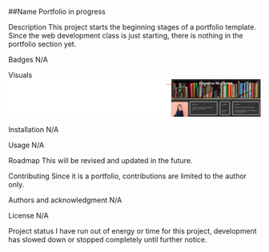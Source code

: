 ##Name
Portfolio in progress

Description
This project starts the beginning stages of a portfolio template. Since the web development class is just starting, there is nothing in the portfolio section yet. 

Badges
N/A

Visuals
![Alt view of portfolio](image.png)

Installation
N/A

Usage
N/A 

Roadmap
This will be revised and updated in the future. 

Contributing
Since it is a portfolio, contributions are limited to the author only. 

Authors and acknowledgment
N/A 

License
N/A

Project status
I have run out of energy or time for this project, development has slowed down or stopped completely until further notice. 